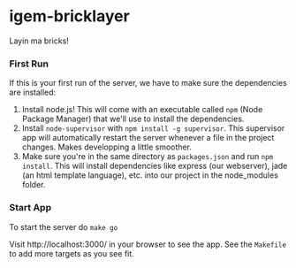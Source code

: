 igem-bricklayer
===============

Layin ma bricks!

### First Run

If this is your first run of the server, we have to make sure the dependencies are installed:

1. Install node.js! This will come with an executable called `npm` (Node Package Manager) that we'll use to install the dependencies.
2. Install `node-supervisor` with `npm install -g supervisor`. This supervisor app will automatically restart the server whenever a file in the project changes. Makes developping a little smoother.
3. Make sure you're in the same directory as `packages.json` and run `npm install`. This will install dependencies like express (our webserver), jade (an html template language), etc. into our project in the node_modules folder.

### Start App

To start the server do
`make go`

Visit http://localhost:3000/ in your browser to see the app.
See the `Makefile` to add more targets as you see fit.
